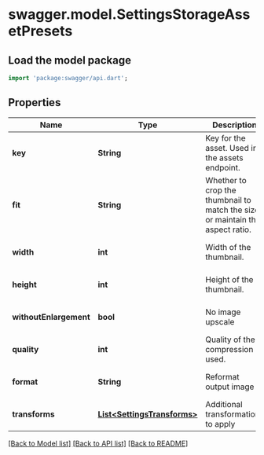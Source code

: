 # swagger.model.SettingsStorageAssetPresets

## Load the model package
```dart
import 'package:swagger/api.dart';
```

## Properties
Name | Type | Description | Notes
------------ | ------------- | ------------- | -------------
**key** | **String** | Key for the asset. Used in the assets endpoint. | [optional] [default to null]
**fit** | **String** | Whether to crop the thumbnail to match the size, or maintain the aspect ratio. | [optional] [default to null]
**width** | **int** | Width of the thumbnail. | [optional] [default to null]
**height** | **int** | Height of the thumbnail. | [optional] [default to null]
**withoutEnlargement** | **bool** | No image upscale | [optional] [default to null]
**quality** | **int** | Quality of the compression used. | [optional] [default to null]
**format** | **String** | Reformat output image | [optional] [default to null]
**transforms** | [**List&lt;SettingsTransforms&gt;**](SettingsTransforms.md) | Additional transformations to apply | [optional] [default to []]

[[Back to Model list]](../README.md#documentation-for-models) [[Back to API list]](../README.md#documentation-for-api-endpoints) [[Back to README]](../README.md)

